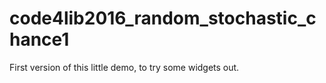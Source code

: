 # code4lib2016_random_stochastic_chance1
First version of this little demo, to try some widgets out.
